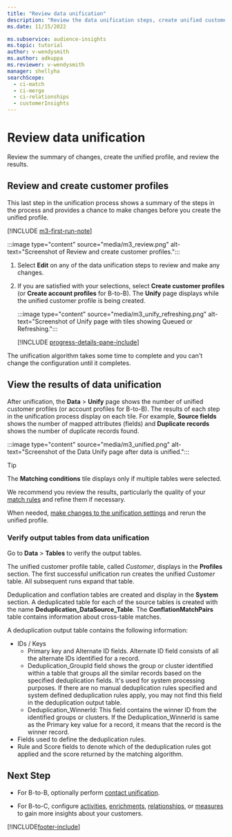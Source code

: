 ```yaml
---
title: "Review data unification"
description: "Review the data unification steps, create unified customer profiles, and review the results"
ms.date: 11/15/2022

ms.subservice: audience-insights
ms.topic: tutorial
author: v-wendysmith
ms.author: adkuppa
ms.reviewer: v-wendysmith
manager: shellyha
searchScope: 
  - ci-match
  - ci-merge
  - ci-relationships
  - customerInsights
---
```


# Review data unification

Review the summary of changes, create the unified profile, and review the results.

## Review and create customer profiles

This last step in the unification process shows a summary of the steps in the process and provides a chance to make changes before you create the unified profile.

[!INCLUDE [m3-first-run-note](includes/m3-first-run-note.md)]

:::image type="content" source="media/m3_review.png" alt-text="Screenshot of Review and create customer profiles.":::

1. Select **Edit** on any of the data unification steps to review and make any changes.

1. If you are satisfied with your selections, select **Create customer profiles** (or **Create account profiles** for B-to-B). The **Unify** page displays while the unified customer profile is being created.

   :::image type="content" source="media/m3_unify_refreshing.png" alt-text="Screenshot of Unify page with tiles showing Queued or Refreshing.":::

   [!INCLUDE [progress-details-pane-include](includes/progress-details-pane.md)]

The unification algorithm takes some time to complete and you can't change the configuration until it completes.

## View the results of data unification

After unification, the **Data** > **Unify** page shows the number of unified customer profiles (or account profiles for B-to-B). The results of each step in the unification process display on each tile. For example, **Source fields** shows the number of mapped attributes (fields) and **Duplicate records** shows the number of duplicate records found.

:::image type="content" source="media/m3_unified.png" alt-text="Screenshot of the Data Unify page after data is unified.":::

> [!TIP]
> The **Matching conditions** tile displays only if multiple tables were selected.

We recommend you review the results, particularly the quality of your [match rules](data-unification-update.md#manage-match-rules) and refine them if necessary.

When needed, [make changes to the unification settings](data-unification-update.md) and rerun the unified profile.

### Verify output tables from data unification

Go to **Data** > **Tables** to verify the output tables.

The unified customer profile table, called *Customer*, displays in the **Profiles** section. The first successful unification run creates the unified *Customer* table. All subsequent runs expand that table.

Deduplication and conflation tables are created and display in the **System** section. A deduplicated table for each of the source tables is created with the name **Deduplication_DataSource_Table**. The **ConflationMatchPairs** table contains information about cross-table matches.

A deduplication output table contains the following information:
- IDs / Keys
  - Primary key and Alternate ID fields. Alternate ID field consists of all the alternate IDs identified for a record.
  - Deduplication_GroupId field shows the group or cluster identified within a table that groups all the similar records based on the specified deduplication fields. It's used for system processing purposes. If there are no manual deduplication rules specified and system defined deduplication rules apply, you may not find this field in the deduplication output table.
  - Deduplication_WinnerId: This field contains the winner ID from the identified groups or clusters. If the Deduplication_WinnerId is same as the Primary key value for a record, it means that the record is the winner record.
- Fields used to define the deduplication rules.
- Rule and Score fields to denote which of the deduplication rules got applied and the score returned by the matching algorithm.

## Next Step

- For B-to-B, optionally perform [contact unification](data-unification-contacts.md).

- For B-to-C, configure [activities](activities.md), [enrichments](enrichment-hub.md), [relationships](relationships.md), or [measures](measures.md) to gain more insights about your customers.

[!INCLUDE[footer-include](includes/footer-banner.md)]
